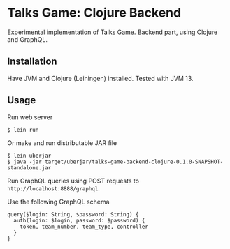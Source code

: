 # Talks Game: Clojure Backend

Experimental implementation of Talks Game. Backend part, using Clojure and GraphQL.

## Installation

Have JVM and Clojure (Leiningen) installed. Tested with JVM 13.

## Usage

Run web server

```
$ lein run
```

Or make and run distributable JAR file

```
$ lein uberjar
$ java -jar target/uberjar/talks-game-backend-clojure-0.1.0-SNAPSHOT-standalone.jar
```

Run GraphQL queries using POST requests to `http://localhost:8888/graphql`.

Use the following GraphQL schema

```
query($login: String, $password: String) {
  auth(login: $login, password: $password) {
    token, team_number, team_type, controller
  }
}
```